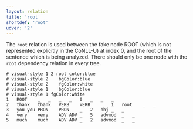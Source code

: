 ```yaml
---
layout: relation
title: 'root'
shortdef: 'root'
udver: '2'
---
```


The `root` relation is used between the fake node ROOT (which is not represented explicitly in the CoNLL-U) at index 0, and the root of the sentence which is being analyzed. There should only be one node with the `root` dependency relation in every tree.

~~~ conllu
# visual-style 1 2 root	color:blue
# visual-style 2	bgColor:blue
# visual-style 2	fgColor:white
# visual-style 1	bgColor:blue
# visual-style 1 fgColor:white
1	ROOT	_	_	_	_	0	_	_	_
2	thank	thank	VERB	VERB	_	1	root	_	_
3	you	you	PRON	PRON	_	2	obj	_	_
4	very	very	ADV	ADV	_	5	advmod	_	_
5	much	much	ADV	ADV	_	2	advmod	_	_
~~~
<!-- Interlanguage links updated Čt lis 12 09:43:39 CET 2020 -->
